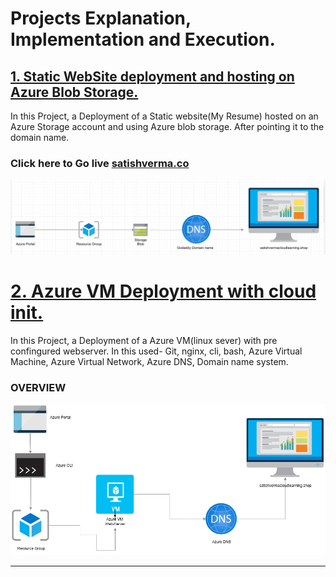 # Projects Explanation, Implementation and Execution.

## [1. Static WebSite deployment and hosting on Azure Blob Storage.](https://github.com/satishvermacoen/Azure-Projects/tree/main/1.%20Static%20WebSite%20deployment%20and%20hosting%20on%20Azure%20Blob%20Storage)
In this Project, a Deployment of a Static website(My Resume) hosted on an Azure Storage account and using Azure blob storage. After pointing it to the domain name.
### Click here to Go live [satishverma.co](http://satishvermacloudlearning.shop/)
![satishverma.co](https://github.com/satishvermacoen/Azure-Projects/blob/main/1.%20Static%20WebSite%20deployment%20and%20hosting%20on%20Azure%20Blob%20Storage/img/Screenshot%20(86).png)
# [2. Azure VM Deployment with cloud init.](https://github.com/satishvermacoen/Azure-Projects/tree/main/2.%20Azure%20VM%20Deployment%20with%20cloud%20init)
In this Project, a Deployment of a Azure VM(linux sever) with pre confingured webserver. In this used- Git, nginx, cli, bash, Azure Virtual Machine, Azure Virtual Network, Azure DNS, Domain name system.
### OVERVIEW
![Overview](https://github.com/satishvermacoen/Azure-Projects/blob/main/2.%20Azure%20VM%20Deployment%20with%20cloud%20init/img/2.%20Azure%20VM%20Deployment%20with%20cloud%20init.drawio.png)


-------------------------------